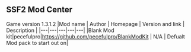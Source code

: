 ## SSF2 Mod Center 
Game version 1.3.1.2
|Mod name | Author | Homepage | Version and link | Description |
|---|---|---|---|---|
|Blank Mod kit|pecefulpro|https://github.com/pecefulpro/BlankModKit | N/A | Defualt Mod pack to start out on| 
